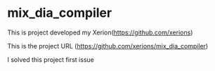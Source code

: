 # mix_dia_compiler
This is project developed my Xerion(https://github.com/xerions)

This is the project URL (https://github.com/xerions/mix_dia_compiler)

I solved this project first issue